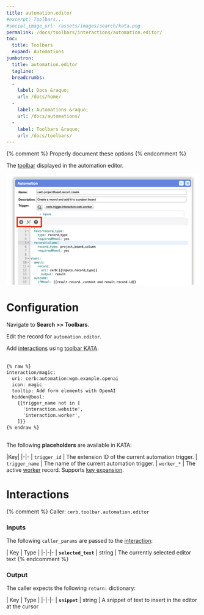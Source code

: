 ```yaml
---
title: automation.editor
#excerpt: Toolbars...
#social_image_url: /assets/images/search/kata.png
permalink: /docs/toolbars/interactions/automation.editor/
toc:
  title: Toolbars
  expand: Automations
jumbotron:
  title: automation.editor
  tagline: 
  breadcrumbs:
  -
    label: Docs &raquo;
    url: /docs/home/
  -
    label: Automations &raquo;
    url: /docs/automations/
  -
    label: Toolbars &raquo;
    url: /docs/toolbars/
---
```


{% comment %}
Properly document these options
{% endcomment %}

The [toolbar](/docs/toolbars/) displayed in the automation editor.

<div class="cerb-screenshot">
<img src="/assets/images/docs/toolbars/automation-editor.png" class="screenshot">
</div>

# Configuration

Navigate to **Search >> Toolbars**.

Edit the record for `automation.editor`.

Add [interactions](/docs/automations/triggers/interaction.worker/) using [toolbar KATA](/docs/toolbars/#kata).

<pre>
<code class="language-cerb">
{% raw %}
interaction/magic:
  uri: cerb:automation:wgm.example.openai
  icon: magic
  tooltip: Add form elements with OpenAI
  hidden@bool:
    {{trigger_name not in [
      'interaction.website',
      'interaction.worker',
    ]}}
{% endraw %}
</code>
</pre>

The following **placeholders** are available in KATA:

|Key|
|-|-
| `trigger_id` | The extension ID of the current automation trigger.
| `trigger_name` | The name of the current automation trigger.
| `worker_*` | The active [worker](/docs/records/types/worker/) record. Supports [key expansion](/docs/guide/developers/dictionaries/#key-expansion).

# Interactions

{% comment %}
Caller: `cerb.toolbar.automation.editor`

### Inputs

The following `caller_params` are passed to the [interaction](/docs/automations/triggers/interaction.worker/):

| Key | Type |
|-|-|-
| **`selected_text`** | string | The currently selected editor text
{% endcomment %}

### Output

The caller expects the following `return:` dictionary:

| Key | Type |
|-|-|-
| **`snippet`** | string | A snippet of text to insert in the editor at the cursor